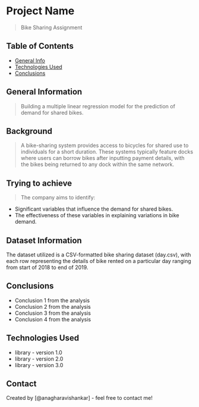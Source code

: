 # Project Name
> Bike Sharing Assignment


## Table of Contents
* [General Info](#general-information)
* [Technologies Used](#technologies-used)
* [Conclusions](#conclusions)


## General Information
> Building a multiple linear regression model for the prediction of demand for shared bikes.

## Background
> A bike-sharing system provides access to bicycles for shared use to individuals for a short duration. These systems typically feature docks where users can borrow bikes after inputting payment details, with the bikes being returned to any dock within the same network.

## Trying to achieve
> The company aims to identify:
  - Significant variables that influence the demand for shared bikes.
  - The effectiveness of these variables in explaining variations in bike demand.

## Dataset Information
The dataset utilized is a CSV-formatted bike sharing dataset (day.csv), with each row representing the details of bike rented on a particular day ranging from start of 2018 to end of 2019.


## Conclusions
- Conclusion 1 from the analysis
- Conclusion 2 from the analysis
- Conclusion 3 from the analysis
- Conclusion 4 from the analysis


## Technologies Used
- library - version 1.0
- library - version 2.0
- library - version 3.0


## Contact
Created by [@anagharavishankar] - feel free to contact me!
